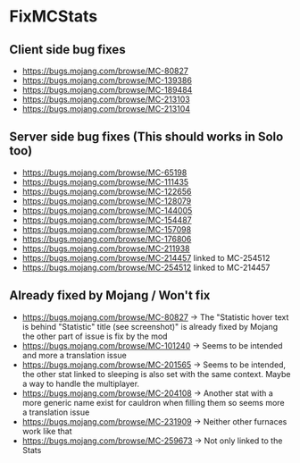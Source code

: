 # FixMCStats

## Client side bug fixes

- https://bugs.mojang.com/browse/MC-80827
- https://bugs.mojang.com/browse/MC-139386
- https://bugs.mojang.com/browse/MC-189484
- https://bugs.mojang.com/browse/MC-213103
- https://bugs.mojang.com/browse/MC-213104

## Server side bug fixes (This should works in Solo too)

- https://bugs.mojang.com/browse/MC-65198
- https://bugs.mojang.com/browse/MC-111435
- https://bugs.mojang.com/browse/MC-122656
- https://bugs.mojang.com/browse/MC-128079
- https://bugs.mojang.com/browse/MC-144005
- https://bugs.mojang.com/browse/MC-154487
- https://bugs.mojang.com/browse/MC-157098
- https://bugs.mojang.com/browse/MC-176806
- https://bugs.mojang.com/browse/MC-211938
- https://bugs.mojang.com/browse/MC-214457 linked to MC-254512
- https://bugs.mojang.com/browse/MC-254512 linked to MC-214457


## Already fixed by Mojang / Won't fix

- https://bugs.mojang.com/browse/MC-80827 -> The "Statistic hover text is behind "Statistic" title (see screenshot)" is already fixed by Mojang the other part of issue is fix by the mod
- https://bugs.mojang.com/browse/MC-101240 -> Seems to be intended and more a translation issue
- https://bugs.mojang.com/browse/MC-201565 -> Seems to be intended, the other stat linked to sleeping is also set with the same context. Maybe a way to handle the multiplayer.
- https://bugs.mojang.com/browse/MC-204108 -> Another stat with a more generic name exist for cauldron when filling them so seems more a translation issue
- https://bugs.mojang.com/browse/MC-231909 -> Neither other furnaces work like that
- https://bugs.mojang.com/browse/MC-259673 -> Not only linked to the Stats
